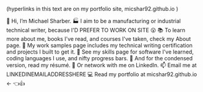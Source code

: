 (hyperlinks in this text are on my portfolio site, micshar92.github.io  )

🚩 Hi, I’m Michael Sharber.
🏭 I aim to be a manufacturing or industrial technical writer, because I'D PREFER TO WORK ON SITE 😮
📚 To learn more about me, books I've read, and courses I've taken, check my About page.
🧶 My work samples page includes my technical writing certification and projects I built to get it.
🌱 See my skills page for software I've learned, coding languages I use, and nifty progress bars.
📄 And for the condensed version, read my résumé.
🔌 Or network with me on LinkedIn.
📫 Email me at LINKEDINEMAILADDRESSHERE
💻 Read my portfolio at micshar92.github.io   <- 👈👍
